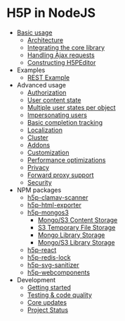 # H5P in NodeJS

- [Basic usage](usage/usage.md)
  - [Architecture](usage/architecture.md)  
  - [Integrating the core library](usage/integrating.md)
  - [Handling Ajax requests](usage/ajax-endpoints.md)
  - [Constructing H5PEditor](usage/h5p-editor-constructor.md)  
- Examples
  - [REST Example](examples/rest/README.md)
- Advanced usage
  - [Authorization](advanced/authorization.md)
  - [User content state](advanced/user-content-state.md)
  - [Multiple user states per object](advanced/context-ids.md)
  - [Impersonating users](advanced/impersonation.md)
  - [Basic completion tracking](advanced/completion-tracking.md)
  - [Localization](advanced/localization.md)
  - [Cluster](advanced/cluster.md)
  - [Addons](advanced/addons.md)
  - [Customization](advanced/customization.md)
  - [Performance optimizations](advanced/performance-optimizations.md)
  - [Privacy](advanced/privacy.md)
  - [Forward proxy support](advanced/proxy.md)
  - [Security](advanced/security.md)
- NPM packages
  - [h5p-clamav-scanner](../packages/h5p-clamav-scanner/README.md)
  - [h5p-html-exporter](../packages/h5p-html-exporter/README.md)
  - [h5p-mongos3](../packages/h5p-mongos3/README.md)
    - [Mongo/S3 Content Storage](../packages/h5p-mongos3/docs/mongo-s3-content-storage.md)
    - [S3 Temporary File Storage](../packages/h5p-mongos3/docs/s3-temporary-file-storage.md)
    - [Mongo Library Storage](../packages/h5p-mongos3/docs/mongo-library-storage.md)
    - [Mongo/S3 Library Storage](../packages/h5p-mongos3/docs/mongo-s3-library-storage.md)
  - [h5p-react](../packages/h5p-react/README.md)
  - [h5p-redis-lock](../packages/h5p-redis-lock/README.md)
  - [h5p-svg-sanitizer](../packages/h5p-svg-sanitizer/README.md)
  - [h5p-webcomponents](../packages/h5p-webcomponents/README.md)
- Development
  - [Getting started](development/getting-started.md)
  - [Testing & code quality](development/testing-quality.md)
  - [Core updates](development/core-updates.md)
  - [Project Status](development/status.md)
